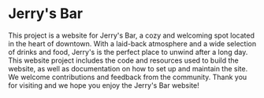 # Jerry's Bar
This project is a website for Jerry's Bar, a cozy and welcoming spot located in the heart of downtown. With a laid-back atmosphere and a wide selection of drinks and food, Jerry's is the perfect place to unwind after a long day. This website project includes the code and resources used to build the website, as well as documentation on how to set up and maintain the site. We welcome contributions and feedback from the community. Thank you for visiting and we hope you enjoy the Jerry's Bar website!